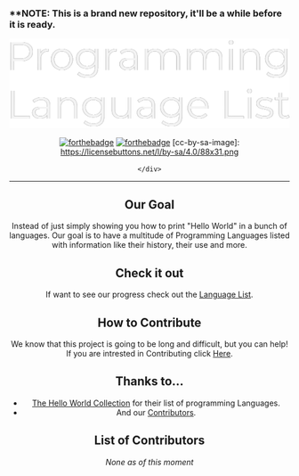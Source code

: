 ### ****NOTE:** This is a brand new repository, it'll be a while before it is ready.

<div align="center">
<img src="Resources/PLL-banner.png" alt="Programming Language List Banner">
  
  [![forthebadge](https://forthebadge.com/images/badges/made-with-markdown.svg)](https://forthebadge.com)
  [![forthebadge](https://forthebadge.com/images/badges/built-with-love.svg)](https://forthebadge.com)
[cc-by-sa-image]: https://licensebuttons.net/l/by-sa/4.0/88x31.png

    </div>
  
---
## Our Goal
Instead of just simply showing you how to print "Hello World" in a bunch of languages. Our goal is to have a multitude of Programming Languages listed with information like their history, their use and more.

## Check it out
If want to see our progress check out the [Language List](https://github.com/Maniacxxx/programming-language-list/blob/main/Language-List.md).
## How to Contribute
We know that this project is going to be long and difficult, but you can help! If you are intrested in Contributing click [Here](https://github.com/Maniacxxx/programming-language-list/blob/main/Contribute.md).

## Thanks to...
- [The Hello World Collection](http://helloworldcollection.de/) for their list of programming Languages.
- And our [Contributors](#List-of-Contributors).

## List of Contributors
*None as of this moment*
